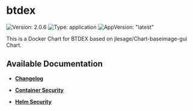 # btdex

![Version: 2.0.6](https://img.shields.io/badge/Version-2.0.6-informational?style=flat-square) ![Type: application](https://img.shields.io/badge/Type-application-informational?style=flat-square) ![AppVersion: "latest"](https://img.shields.io/badge/AppVersion-"latest"-informational?style=flat-square)

This is a Docker Chart for BTDEX based on jlesage/Chart-baseimage-gui Chart.

## Available Documentation

- [**Changelog**](CHANGELOG)

- [**Container Security**](container-security)

- [**Helm Security**](helm-security)

